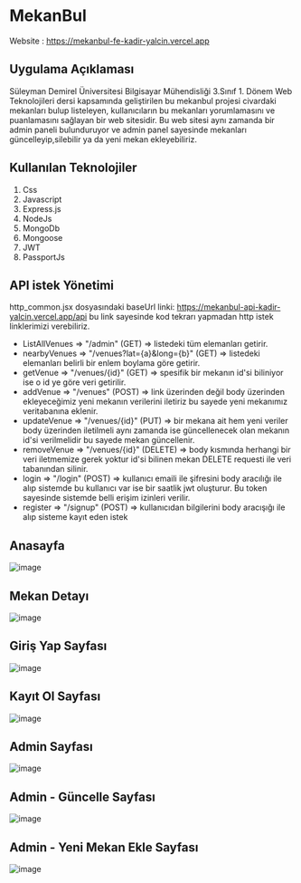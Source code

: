# MekanBul 

Website : https://mekanbul-fe-kadir-yalcin.vercel.app

## Uygulama Açıklaması

Süleyman Demirel Üniversitesi Bilgisayar Mühendisliği 3.Sınıf 1. Dönem Web Teknolojileri dersi kapsamında geliştirilen bu mekanbul projesi civardaki mekanları bulup listeleyen, kullanıcıların bu mekanları yorumlamasını ve puanlamasını sağlayan bir web sitesidir. Bu web sitesi aynı zamanda bir admin paneli bulunduruyor ve admin panel sayesinde mekanları güncelleyip,silebilir ya da yeni mekan ekleyebiliriz. 

## Kullanılan Teknolojiler
1. Css
2. Javascript
3. Express.js
4. NodeJs
5. MongoDb
6. Mongoose
7. JWT
8. PassportJs

## API istek Yönetimi

http_common.jsx dosyasındaki baseUrl linki: https://mekanbul-api-kadir-yalcin.vercel.app/api bu link sayesinde kod tekrarı yapmadan http istek linklerimizi verebiliriz.

- ListAllVenues => "/admin" (GET) => listedeki tüm elemanları getirir.
- nearbyVenues => "/venues?lat={a}&long={b}" (GET) => listedeki elemanları belirli bir enlem boylama göre getirir.
- getVenue => "/venues/{id}" (GET) => spesifik bir mekanın id'si biliniyor ise o id ye göre veri getirilir.
- addVenue => "/venues" (POST) => link üzerinden değil body üzerinden ekleyeceğimiz yeni mekanın verilerini iletiriz bu sayede  yeni mekanımız veritabanına eklenir.
- updateVenue => "/venues/{id}" (PUT) => bir mekana ait hem yeni veriler body üzerinden iletilmeli aynı zamanda ise güncellenecek olan mekanın id'si verilmelidir bu sayede mekan güncellenir.
- removeVenue => "/venues/{id}" (DELETE) => body kısmında herhangi bir veri iletmemize gerek yoktur id'si bilinen mekan DELETE requesti ile veri tabanından silinir.
- login => "/login" (POST) => kullanıcı emaili ile şifresini body aracılığı ile alıp sistemde bu kullanıcı var ise bir saatlik jwt oluşturur. Bu token sayesinde sistemde belli erişim izinleri verilir.
- register => "/signup" (POST) => kullanıcıdan bilgilerini body aracışığı ile alıp sisteme kayıt eden istek


## Anasayfa
![image](https://github.com/lkadiryalcinl/MekanBul/assets/96176339/2ae48563-dccf-4c34-9992-44cba637c42f)

## Mekan Detayı 
![image](https://github.com/lkadiryalcinl/MekanBul/assets/96176339/8888b978-a38d-4e2c-8f73-29f952dbdb89)

## Giriş Yap Sayfası
![image](https://github.com/lkadiryalcinl/MekanBul/assets/96176339/6611a795-e9d6-41c2-aef0-452bbc3e6291)

## Kayıt Ol Sayfası
![image](https://github.com/lkadiryalcinl/MekanBul/assets/96176339/1e2b1cb7-8c84-42b1-b0ce-7788368c0e97)

## Admin Sayfası
![image](https://github.com/lkadiryalcinl/MekanBul/assets/96176339/4360130b-1a31-4571-aa15-2318bda319ca)

## Admin - Güncelle Sayfası
![image](https://github.com/lkadiryalcinl/MekanBul/assets/96176339/b790e197-c899-4f9f-a071-099a279ef6c9)

## Admin - Yeni Mekan Ekle Sayfası 
![image](https://github.com/lkadiryalcinl/MekanBul/assets/96176339/9e811311-3d3d-4386-a82c-f65ee2919ea4)

